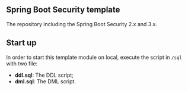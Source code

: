 ## Spring Boot Security template

The repository including the Spring Boot Security 2.x and 3.x.

## Start up

In order to start this template module on local, execute the script in `/sql` with two file:

- **ddl.sql**: The DDL script;
- **dml.sql**: The DML script.
